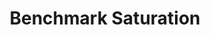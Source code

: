 ---
layout: default
modal-id: 1
title: Benchmark Saturation
team: Anka Reuel, Prajna Soni, Mubashara Akhtar
img: saturation.png
alt: image-alt
category: Research
description:  |
  This project aims to investigate how to systematically characterize the complexity and behavior of AI benchmarks over time, with the overarching goal of informing more robust benchmark design. The first core challenge is conceptual -- how can we measure benchmark complexity in a meaningful, reproducible way? We will define and extract a rich set of benchmark properties, ranging from domain and task type to semantic diversity and prompt variability, to facilitate this.

  The second phase of the project focuses on the dynamics of benchmark saturation – why some benchmarks (e.g., MATH, ARC-AGI) remain challenging over time while others are rapidly “solved.” Analyses will aim to understand benchmark characteristics that may contribute to saturation speed, as well as model properties that contribute to saturation in specific benchmarks. Ultimately, our findings will inform the EvalEval coalition’s efforts to develop more enduring and trustworthy benchmarks for the AI community.
---